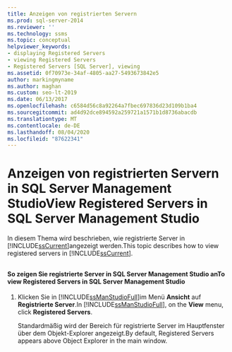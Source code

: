 ```yaml
---
title: Anzeigen von registrierten Servern
ms.prod: sql-server-2014
ms.reviewer: ''
ms.technology: ssms
ms.topic: conceptual
helpviewer_keywords:
- displaying Registered Servers
- viewing Registered Servers
- Registered Servers [SQL Server], viewing
ms.assetid: 0f70973e-34af-4805-aa27-5493673842e5
author: markingmyname
ms.author: maghan
ms.custom: seo-lt-2019
ms.date: 06/13/2017
ms.openlocfilehash: c6584d56c8a92264a7fbec697836d23d109b1ba4
ms.sourcegitcommit: ad4d92dce894592a259721a1571b1d8736abacdb
ms.translationtype: MT
ms.contentlocale: de-DE
ms.lasthandoff: 08/04/2020
ms.locfileid: "87622341"
---
```

# <a name="view-registered-servers-in-sql-server-management-studio"></a><span data-ttu-id="d08b2-102">Anzeigen von registrierten Servern in SQL Server Management Studio</span><span class="sxs-lookup"><span data-stu-id="d08b2-102">View Registered Servers in SQL Server Management Studio</span></span>
  <span data-ttu-id="d08b2-103">In diesem Thema wird beschrieben, wie registrierte Server in [!INCLUDE[ssCurrent](../../includes/sscurrent-md.md)]angezeigt werden.</span><span class="sxs-lookup"><span data-stu-id="d08b2-103">This topic describes how to view registered servers in [!INCLUDE[ssCurrent](../../includes/sscurrent-md.md)].</span></span>  
  
##  <a name="SSMSProcedure"></a>  
  
#### <a name="to-view-registered-servers-in-sql-server-management-studio"></a><span data-ttu-id="d08b2-104">So zeigen Sie registrierte Server in SQL Server Management Studio an</span><span class="sxs-lookup"><span data-stu-id="d08b2-104">To view Registered Servers in SQL Server Management Studio</span></span>  
  
1.  <span data-ttu-id="d08b2-105">Klicken Sie in [!INCLUDE[ssManStudioFull](../../includes/ssmanstudiofull-md.md)]im Menü **Ansicht** auf **Registrierte Server**.</span><span class="sxs-lookup"><span data-stu-id="d08b2-105">In [!INCLUDE[ssManStudioFull](../../includes/ssmanstudiofull-md.md)], on the **View** menu, click **Registered Servers**.</span></span>  
  
     <span data-ttu-id="d08b2-106">Standardmäßig wird der Bereich für registrierte Server im Hauptfenster über dem Objekt-Explorer angezeigt.</span><span class="sxs-lookup"><span data-stu-id="d08b2-106">By default, Registered Servers appears above Object Explorer in the main window.</span></span>  
  
  

